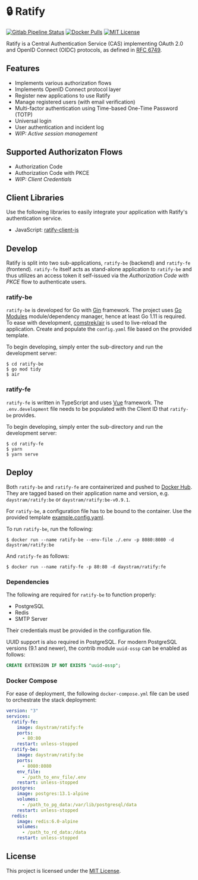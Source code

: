 # :lock: Ratify

[![Gitlab Pipeline Status](https://img.shields.io/gitlab/pipeline/daystram/ratify/master)](https://gitlab.com/daystram/ratify/-/pipelines)
[![Docker Pulls](https://img.shields.io/docker/pulls/daystram/ratify)](https://hub.docker.com/r/daystram/ratify)
[![MIT License](https://img.shields.io/github/license/daystram/ratify)](https://github.com/daystram/ratify/blob/master/LICENSE)

Ratify is a Central Authentication Service (CAS) implementing OAuth 2.0 and OpenID Connect (OIDC) protocols, as defined in [RFC 6749](https://tools.ietf.org/html/rfc6749).

## Features
- Implements various authorization flows
- Implements OpenID Connect protocol layer
- Register new applications to use Ratify
- Manage registered users (with email verification)
- Multi-factor authentication using Time-based One-Time Password (TOTP)
- Universal login
- User authentication and incident log
- _WIP: Active session management_

## Supported Authorizaton Flows
- Authorization Code
- Authorization Code with PKCE
- _WIP: Client Credentials_

## Client Libraries
Use the following libraries to easily integrate your application with Ratify's authentication service.
- JavaScript: [ratify-client-js](https://github.com/daystram/ratify-client-js)

## Develop
Ratify is split into two sub-applications, `ratify-be` (backend) and `ratify-fe` (frontend). `ratify-fe` itself acts as stand-alone application to `ratify-be` and thus utilizes an access token it self-issued via the _Authorization Code with PKCE_ flow to authenticate users.

### ratify-be
`ratify-be` is developed for Go with [Gin](https://github.com/gin-gonic/gin) framework. The project uses [Go Modules](https://blog.golang.org/using-go-modules) module/dependency manager, hence at least Go 1.11 is required. To ease with development, [comstrek/air](https://github.com/cosmtrek/air) is used to live-reload the application. Create and populate the `config.yaml` file based on the provided template.

To begin developing, simply enter the sub-directory and run the development server:
```console
$ cd ratify-be
$ go mod tidy
$ air
```

### ratify-fe
`ratify-fe` is written in TypeScript and uses [Vue](https://github.com/vuejs/vue) framework. The `.env.development` file needs to be populated with the Client ID that `ratify-be` provides. 

To begin developing, simply enter the sub-directory and run the development server:
```console
$ cd ratify-fe
$ yarn
$ yarn serve
```

## Deploy
Both `ratify-be` and `ratify-fe` are containerized and pushed to [Docker Hub](https://hub.docker.com/r/daystram/ratify). They are tagged based on their application name and version, e.g. `daystram/ratify:be` or `daystram/ratify:be-v0.9.1`.

For `ratify-be`, a configuration file has to be bound to the container. Use the provided template [example.config.yaml](./ratify-be/config/example.config.yaml).

To run `ratify-be`, run the following:
```console
$ docker run --name ratify-be --env-file ./.env -p 8080:8080 -d daystram/ratify:be
```

And `ratify-fe` as follows:
```console
$ docker run --name ratify-fe -p 80:80 -d daystram/ratify:fe
```

### Dependencies
The following are required for `ratify-be` to function properly:
- PostgreSQL
- Redis
- SMTP Server

Their credentials must be provided in the configuration file.

UUID support is also required in PostgreSQL. For modern PostgreSQL versions (9.1 and newer), the contrib module `uuid-ossp` can be enabled as follows:
```sql
CREATE EXTENSION IF NOT EXISTS "uuid-ossp";
```

### Docker Compose
For ease of deployment, the following `docker-compose.yml` file can be used to orchestrate the stack deployment:
```yaml
version: "3"
services:
  ratify-fe:
    image: daystram/ratify:fe
    ports:
      - 80:80
    restart: unless-stopped
  ratify-be:
    image: daystram/ratify:be
    ports:
      - 8080:8080
    env_file:
      - /path_to_env_file/.env
    restart: unless-stopped
  postgres:
    image: postgres:13.1-alpine
    volumes:
      - /path_to_pg_data:/var/lib/postgresql/data
    restart: unless-stopped
  redis:
    image: redis:6.0-alpine
    volumes:
      - /path_to_rd_data:/data
    restart: unless-stopped
```

## License
This project is licensed under the [MIT License](./LICENSE).
 